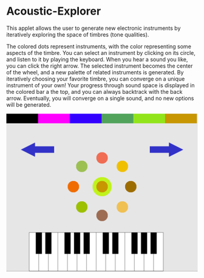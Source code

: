 # Acoustic-Explorer

This applet allows the user to generate new electronic instruments by iteratively exploring the space of timbres (tone qualities). 

The colored dots represent instruments, with the color representing some aspects of the timbre. You can select an instrument by clicking on its circle, and listen to it by playing the keyboard. When you hear a sound you like, you can click the right arrow. The selected instrument becomes the center of the wheel, and a new palette of related instruments is generated. By iteratively choosing your favorite timbre, you can converge on a unique instrument of your own! Your progress through sound space is displayed in the colored bar a the top, and you can always backtrack with the back arrow. Eventually, you will converge on a single sound, and no new options will be generated. 

![alt text](https://github.com/Pun2341/Acoustic-Explorer/blob/main/timbreline.PNG)
